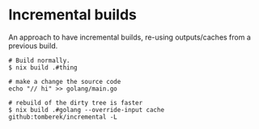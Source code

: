 # Incremental builds

An approach to have incremental builds, re-using outputs/caches from a previous build.

```
# Build normally.
$ nix build .#thing

# make a change the source code
echo "// hi" >> golang/main.go

# rebuild of the dirty tree is faster
$ nix build .#golang --override-input cache github:tomberek/incremental -L
```
